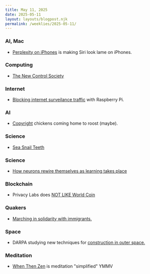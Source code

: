 ```yaml
---
title: May 11, 2025
date: 2025-05-11
layout: layouts/blogpost.njk
permalink: /weeklies/2025-05-11/
---
```


### AI, Mac
* <span meta="2025-05-04T22:26"></span> [Perplexity on iPhones](https://www.macstories.net/stories/what-siri-isnt-perplexitys-voice-assistant-and-the-potential-of-llms-integrated-with-ios/) is making Siri look lame on iPhones.

### Computing
* <span meta="2025-05-04T22:31"></span> [The New Control Society](https://www.thenewatlantis.com/publications/the-new-control-society)

### Internet
* <span meta="2025-05-05T16:46"></span> [Blocking internet surveilance traffic](https://den.dev/blog/pihole/) with Raspberry Pi.

### AI
* <span meta="2025-05-05T16:50"></span> [Copyright](https://www.wired.com/story/meta-lawsuit-copyright-hearing-artificial-intelligence/) chickens coming home to roost (maybe).

### Science
* <span meta="2025-05-06T13:47"></span> [Sea Snail Teeth](https://www.cbc.ca/radio/asithappens/as-it-happens-thursday-edition-1.2963357/sea-snail-teeth-top-kevlar-titanium-as-world-s-strongest-material-1.2963549)

### Science
* <span meta="2025-05-08T14:09"></span> [How neurons rewire themselves as learning takes place ](https://today.ucsd.edu/story/neuroscientists-pinpoint-where-and-how-brain-circuits-are-reshaped-as-we-learn-new-movements?user_id=67cf1d1265d32d552f07c89f)

### Blockchain
* <span meta="2025-05-10T19:14"></span> Privacy Labs does [NOT LIKE World Coin](https://www.privacyguides.org/articles/2025/05/10/sam-altman-wants-your-eyeball/)

### Quakers
* <span meta="2025-05-11T04:46"></span> [Marching in solidarity with immigrants.](https://apnews.com/article/quakers-protest-march-trump-immigration-crackdown-af1ae4a3a608e59f97c96c8b7cf660a2?link_source=ta_first_comment&taid=681fcc73925fde0001bcd731)

### Space
* <span meta="2025-05-11T05:02"></span> DARPA studying new techniques for [construction in outer space.](https://singularityhub.com/2025/03/10/darpa-wants-to-grow-enormous-living-structures-in-space/)

### Meditation
* <span meta="2025-05-11T05:47"></span> [When Then Zen](https://when-then-zen.christine.website/) is meditation "simplified" YMMV
